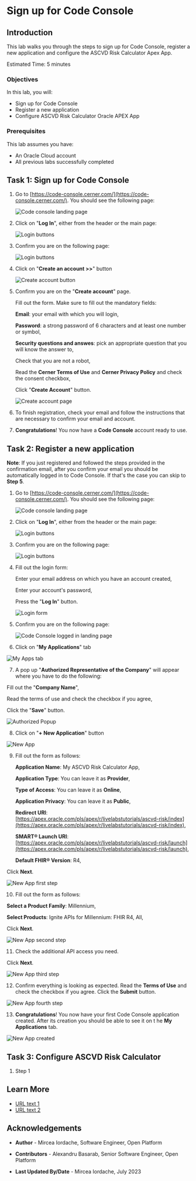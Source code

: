 # Sign up for Code Console

## Introduction

This lab walks you through the steps to sign up for Code Console, register a new application and configure the ASCVD Risk Calculator Apex App.

Estimated Time: 5 minutes

### Objectives

In this lab, you will:

- Sign up for Code Console
- Register a new application
- Configure ASCVD Risk Calculator Oracle APEX App

### Prerequisites

This lab assumes you have:

- An Oracle Cloud account
- All previous labs successfully completed

## Task 1: Sign up for Code Console

1. Go to [https://code-console.cerner.com/](https://code-console.cerner.com/). You should see the following page:

   ![Code console landing page](images/code-console-landing-page.png)

2. Click on "**Log In**", either from the header or the main page:

   ![Login buttons](images/login-buttons.png)

3. Confirm you are on the following page:

   ![Login buttons](images/login-page.png)

4. Click on "**Create an account >>**" button

   ![Create account button](images/create-account-button.png)

5. Confirm you are on the "**Create account**" page.

   Fill out the form. Make sure to fill out the mandatory fields:

   **Email**: your email with which you will login,

   **Password**: a strong password of 6 characters and at least one number or symbol,

   **Security questions and answes**: pick an appropriate question that you will know the answer to,

   Check that you are not a robot,

   Read the **Cerner Terms of Use** and **Cerner Privacy Policy** and check the consent checkbox,

   Click "**Create Account**" button.

   ![Create account page](images/create-account-page.png)

6. To finish registration, check your email and follow the instructions that are necessary to confirm your email and account.

7. **Congratulations**! You now have a **Code Console** account ready to use.

## Task 2: Register a new application

**Note**: If you just registered and followed the steps provided in the confirmation email, after you confirm your email you should be automatically logged in to Code Console. If that's the case you can skip to **Step 5**.

1. Go to [https://code-console.cerner.com/](https://code-console.cerner.com/). You should see the following page:

   ![Code console landing page](images/code-console-landing-page.png)

2. Click on "**Log In**", either from the header or the main page:

   ![Login buttons](images/login-buttons.png)

3. Confirm you are on the following page:

   ![Login buttons](images/login-page.png)

4. Fill out the login form:

   Enter your email address on which you have an account created,

   Enter your account's password,

   Press the "**Log In**" button.

   ![Login form](images/login-form.png)

5. Confirm you are on the following page:

   ![Code Console logged in landing page](images/logged-in-landing-page.png)

6. Click on "**My Applications**" tab

![My Apps tab](images/my-apps-tab.png)

7. A pop up "**Authorized Representative of the Company**" will appear where you have to do the following:

Fill out the "**Company Name**",

Read the terms of use and check the checkbox if you agree,

Click the "**Save**" button.

![Authorized Popup](images/authorized-popup.png)

8. Click on "**+ New Application**" button

![New App](images/new-app.png)

9. Fill out the form as follows:

   **Application Name**: My ASCVD Risk Calculator App,

   **Application Type**: You can leave it as **Provider**,

   **Type of Access**: You can leave it as **Online**,

   **Application Privacy**: You can leave it as **Public**,

   **Redirect URI**: [https://apex.oracle.com/pls/apex/r/livelabstutorials/ascvd-risk/index](https://apex.oracle.com/pls/apex/r/livelabstutorials/ascvd-risk/index),

   **SMART® Launch URI**: [https://apex.oracle.com/pls/apex/r/livelabstutorials/ascvd-risk/launch](https://apex.oracle.com/pls/apex/r/livelabstutorials/ascvd-risk/launch),

   **Default FHIR® Version**: R4,

Click **Next**.

![New App first step](images/new-app-first-step.png)

10. Fill out the form as follows:

**Select a Product Family**: Millennium,

**Select Products**: Ignite APIs for Millennium: FHIR R4, All,

Click **Next**.

![New App second step](images/new-app-second-step.png)

11. Check the additional API access you need.

Click **Next**.

![New App third step](images/new-app-third-step.png)

12. Confirm everything is looking as expected. Read the **Terms of Use** and check the checkbox if you agree. Click the **Submit** button.

![New App fourth step](images/new-app-fourth-step.png)

13. **Congratulations**! You now have your first Code Console application created. After its creation you should be able to see it on t he **My Applications** tab.

![New App created](images/new-app-created.png)

## Task 3: Configure ASCVD Risk Calculator

1. Step 1

## Learn More

- [URL text 1](http://docs.oracle.com)
- [URL text 2](http://docs.oracle.com)

## Acknowledgements

- **Author** - Mircea Iordache, Software Engineer, Open Platform

- **Contributors** - Alexandru Basarab, Senior Software Engineer, Open Platform

- **Last Updated By/Date** - Mircea Iordache, July 2023
